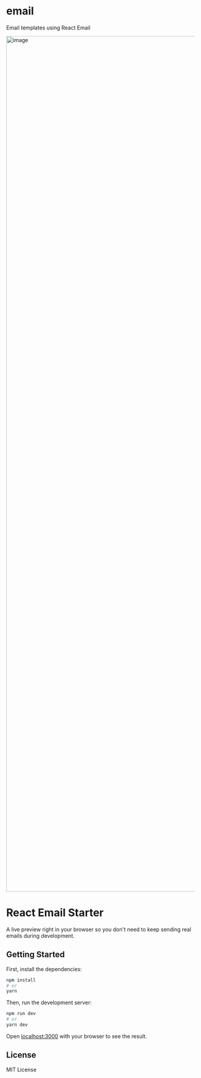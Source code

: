 # email

Email templates using React Email

<img width="2282" alt="image" src="https://github.com/user-attachments/assets/a030e91a-3323-4c6e-ab25-73d1308b5540">

# React Email Starter

A live preview right in your browser so you don't need to keep sending real emails during development.

## Getting Started

First, install the dependencies:

```sh
npm install
# or
yarn
```

Then, run the development server:

```sh
npm run dev
# or
yarn dev
```

Open [localhost:3000](http://localhost:3000) with your browser to see the result.

## License

MIT License
